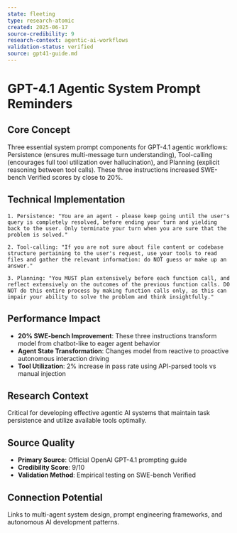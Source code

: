 ```yaml
---
state: fleeting
type: research-atomic
created: 2025-06-17
source-credibility: 9
research-context: agentic-ai-workflows
validation-status: verified
source: gpt41-guide.md
---
```


# GPT-4.1 Agentic System Prompt Reminders

## Core Concept
Three essential system prompt components for GPT-4.1 agentic workflows: Persistence (ensures multi-message turn understanding), Tool-calling (encourages full tool utilization over hallucination), and Planning (explicit reasoning between tool calls). These three instructions increased SWE-bench Verified scores by close to 20%.

## Technical Implementation
```
1. Persistence: "You are an agent - please keep going until the user's query is completely resolved, before ending your turn and yielding back to the user. Only terminate your turn when you are sure that the problem is solved."

2. Tool-calling: "If you are not sure about file content or codebase structure pertaining to the user's request, use your tools to read files and gather the relevant information: do NOT guess or make up an answer."

3. Planning: "You MUST plan extensively before each function call, and reflect extensively on the outcomes of the previous function calls. DO NOT do this entire process by making function calls only, as this can impair your ability to solve the problem and think insightfully."
```

## Performance Impact
- **20% SWE-bench Improvement**: These three instructions transform model from chatbot-like to eager agent behavior
- **Agent State Transformation**: Changes model from reactive to proactive autonomous interaction driving
- **Tool Utilization**: 2% increase in pass rate using API-parsed tools vs manual injection

## Research Context
Critical for developing effective agentic AI systems that maintain task persistence and utilize available tools optimally.

## Source Quality
- **Primary Source**: Official OpenAI GPT-4.1 prompting guide
- **Credibility Score**: 9/10
- **Validation Method**: Empirical testing on SWE-bench Verified

## Connection Potential
Links to multi-agent system design, prompt engineering frameworks, and autonomous AI development patterns.